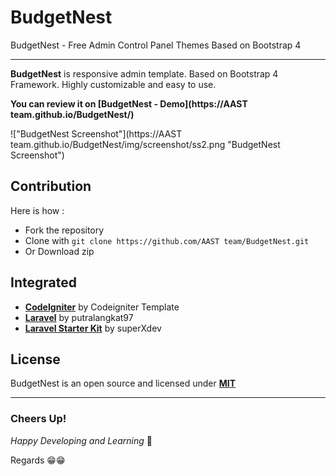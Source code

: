 # BudgetNest

BudgetNest - Free Admin Control Panel Themes Based on Bootstrap 4

-------------------

**BudgetNest** is responsive admin template. Based on Bootstrap 4 Framework. Highly customizable and easy to use. 

**You can review it on [BudgetNest - Demo](https://AAST team.github.io/BudgetNest/)**

!["BudgetNest Screenshot"](https://AAST team.github.io/BudgetNest/img/screenshot/ss2.png "BudgetNest Screenshot")

## Contribution 

Here is how : 

- Fork the repository
- Clone with ```git clone https://github.com/AAST team/BudgetNest.git```
- Or Download zip


## Integrated

- **[CodeIgniter](https://github.com/Codeigniter-Template/Ruang-Admin-Template)** by Codeigniter Template
- **[Laravel](https://github.com/putralangkat97/ruang-admin-laravel-6)** by putralangkat97
- **[Laravel Starter Kit](https://github.com/superXdev/QAdmin)** by superXdev


## License

BudgetNest is an open source and licensed under **[MIT](http://opensource.org/licenses/MIT)**



-------------------
### Cheers Up!

*Happy Developing and Learning* 💪



Regards 😁😁



